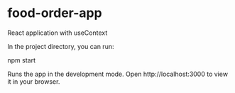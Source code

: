 # food-order-app
React application with useContext

In the project directory, you can run:

npm start

Runs the app in the development mode.
Open http://localhost:3000 to view it in your browser.

